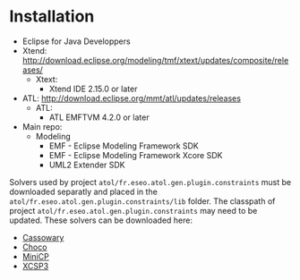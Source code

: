 # Installation

- Eclipse for Java Developpers
- Xtend: http://download.eclipse.org/modeling/tmf/xtext/updates/composite/releases/ 
    - Xtext:
        - Xtend IDE	2.15.0 or later
- ATL: http://download.eclipse.org/mmt/atl/updates/releases
    - ATL:
        - ATL EMFTVM    4.2.0 or later
- Main repo:
    - Modeling
        - EMF - Eclipse Modeling Framework SDK
        - EMF - Eclipse Modeling Framework Xcore SDK 
        - UML2 Extender SDK

Solvers used by project `atol/fr.eseo.atol.gen.plugin.constraints` must be downloaded separatly and placed in the `atol/fr.eseo.atol.gen.plugin.constraints/lib` folder.
The classpath of project `atol/fr.eseo.atol.gen.plugin.constraints` may need to be updated.
These solvers can be downloaded here:
- [Cassowary](https://github.com/pybee/cassowary-java)
- [Choco](https://github.com/chocoteam/choco-solver)
- [MiniCP](https://bitbucket.org/minicp/minicp/src/master/)
- [XCSP3](https://github.com/xcsp3team/XCSP3-Java-Tools)

